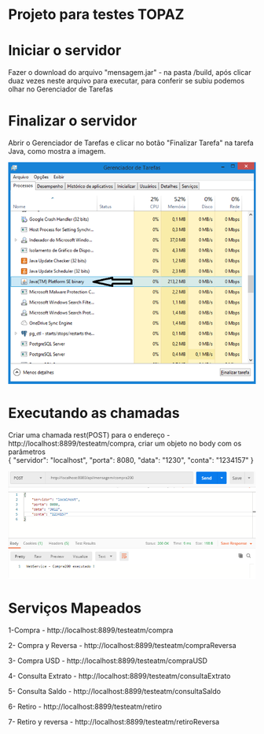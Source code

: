 # Projeto para testes TOPAZ 


# Iniciar o servidor 
 Fazer o download do arquivo "mensagem.jar" - na pasta /build, após clicar duaz vezes neste arquivo para executar, para conferir se subiu podemos olhar no Gerenciador de Tarefas 

# Finalizar o servidor 
   Abrir o Gerenciador de Tarefas e clicar no botão "Finalizar Tarefa" na tarefa Java, como mostra a imagem.
   
![Screenshot](java-jar.png)


# Executando as chamadas
  Criar uma chamada rest(POST) para o endereço - http://localhost:8899/testeatm/compra, criar um objeto no body com os parâmetros  
  {
  	"servidor": "localhost",
    "porta": 8080,
    "data": "1230",
    "conta": "1234157"
  }
  
 ![Screenshot](postman-conta.png)
  
  
 # Serviços Mapeados 
  
 1-Compra - http://localhost:8899/testeatm/compra 

2- Compra y Reversa - http://localhost:8899/testeatm/compraReversa

3- Compra USD - http://localhost:8899/testeatm/compraUSD

4- Consulta Extrato - http://localhost:8899/testeatm/consultaExtrato

5- Consulta Saldo - http://localhost:8899/testeatm/consultaSaldo

6- Retiro - http://localhost:8899/testeatm/retiro

7- Retiro y reversa - http://localhost:8899/testeatm/retiroReversa
  
  
